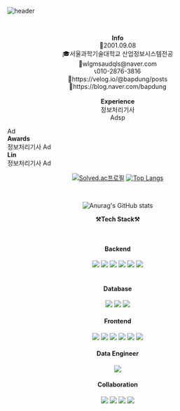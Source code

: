 ![header](https://capsule-render.vercel.app/api?type=waving&color=auto&height=300&section=header&text=SeoJiHeun&fontSize=90&animation=fadeIn&fontAlignY=38&desc=사용자와%20함께%20할%20개발자&descAlignY=51&descAlign=62)

<br> 

<p align="center">
<Strong>Info</Strong><br>
🐹2001.09.08<br>
🎓서울과학기술대학교 산업정보시스템전공<br>
📧wlgmsaudqls@naver.com<br>
📞010-2876-3816<br>
🔗https://velog.io/@bapdung/posts<br>
🔗https://blog.naver.com/bapdung<br>

<br>
<Strong>Experience</Strong><br>
정보처리기사<br>
Adsp<br>

Ad
<br>
<Strong>Awards</Strong><br>
정보처리기사
Ad
<br>
<Strong>Lin</Strong><br>
정보처리기사
Ad
<br>

</p>

<div align=center>

[![Solved.ac프로필](http://mazassumnida.wtf/api/v2/generate_badge?boj=wlgms0908)](https://solved.ac/profile/wlgms0908) [![Top Langs](https://github-readme-stats.vercel.app/api/top-langs/?username=JiheunSeo&hide=jupyter%20notebook&layout=compact)](https://github.com/anuraghazra/github-readme-stats)

<br>

![Anurag's GitHub stats](https://github-readme-stats.vercel.app/api?username=JiheunSeo&hide=contribs,prs&show_icons=true&theme=테마)


<p align="center">
    <Strong>⚒️Tech Stack⚒️</Strong><br>
</p>

<br>

#### Backend
<div align="center">
    <img src="https://img.shields.io/badge/Spring-6DB33F?style=for-the-badge&logo=spring&logoColor=white">
    <img src="https://img.shields.io/badge/Spring%20Boot-6DB33F?style=for-the-badge&logo=spring-boot&logoColor=white">
    <img src="https://img.shields.io/badge/JPA-007396?style=for-the-badge&logo=java&logoColor=white">
    <img src="https://img.shields.io/badge/QueryDSL-4479A1?style=for-the-badge">
    <img src="https://img.shields.io/badge/MyBatis-BF2D20?style=for-the-badge">
    <img src="https://img.shields.io/badge/JSP-007396?style=for-the-badge&logo=java&logoColor=white">
</div>

<br>

#### Database
<div align="center">
    <img src="https://img.shields.io/badge/MySQL-4479A1?style=for-the-badge&logo=mysql&logoColor=white">
    <img src="https://img.shields.io/badge/Oracle-F80000?style=for-the-badge&logo=oracle&logoColor=white">
    <img src="https://img.shields.io/badge/Redis-DC382D?style=for-the-badge&logo=redis&logoColor=white">
</div>

#### Frontend
<div align="center">
    <img src="https://img.shields.io/badge/Vue.js-4FC08D?style=for-the-badge&logo=vue-dot-js&logoColor=white">
    <img src="https://img.shields.io/badge/JavaScript-F7DF1E?style=for-the-badge&logo=javascript&logoColor=black">
    <img src="https://img.shields.io/badge/HTML-E34F26?style=for-the-badge&logo=html5&logoColor=white">
    <img src="https://img.shields.io/badge/CSS-1572B6?style=for-the-badge&logo=css3&logoColor=white">
    <img src="https://img.shields.io/badge/Flutter-02569B?style=for-the-badge&logo=flutter&logoColor=white">
    <img src="https://img.shields.io/badge/Dart-0175C2?style=for-the-badge&logo=dart&logoColor=white">
</div>

#### Data Engineer
<div align="center">
    <img src="https://img.shields.io/badge/Python-3776AB?style=for-the-badge&logo=python&logoColor=white">
</div>

#### Collaboration
<div align="center">
    <img src="https://img.shields.io/badge/Notion-000000?style=for-the-badge&logo=notion&logoColor=white">
    <img src="https://img.shields.io/badge/GitLab-FC6D26?style=for-the-badge&logo=gitlab&logoColor=white">
    <img src="https://img.shields.io/badge/GitHub-181717?style=for-the-badge&logo=github&logoColor=white">
    <img src="https://img.shields.io/badge/Jira-0052CC?style=for-the-badge&logo=jira&logoColor=white">
</div>
<br>


